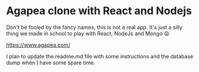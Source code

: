 # Agapea clone with React and Nodejs

Don't be fooled by the fancy names, this is not a real app. It's just a silly thing we made in school to play with React, NodeJs and Mongo :stuck_out_tongue_closed_eyes:

https://www.agapea.com/


I plan to update the readme.md file with some instructions and the database dump when I have some spare time.


